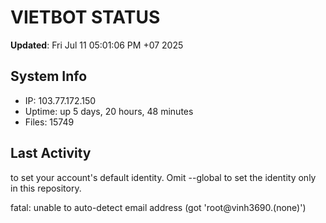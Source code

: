 # VIETBOT STATUS
**Updated**: Fri Jul 11 05:01:06 PM +07 2025

## System Info
- IP: 103.77.172.150
- Uptime: up 5 days, 20 hours, 48 minutes
- Files: 15749

## Last Activity

to set your account's default identity.
Omit --global to set the identity only in this repository.

fatal: unable to auto-detect email address (got 'root@vinh3690.(none)')
